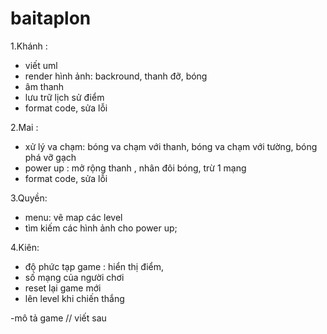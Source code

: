 # baitaplon
1.Khánh : 
 - viết uml
 - render hình ảnh: backround, thanh đỡ, bóng
 - âm thanh
 - lưu trữ lịch sử điểm
 - format code, sửa lỗi
 
 2.Mai : 
 - xử lý va chạm: bóng va chạm với thanh, bóng va chạm với tường, bóng phá vỡ gạch
 - power up : mở rộng thanh , nhân đôi bóng, trừ 1 mạng
 - format code, sửa lỗi
  
 3.Quyền:
 - menu: vẽ map các level
 - tìm kiếm các hình ảnh cho power up;
   
 4.Kiên: 
 - độ phức tạp game : hiển thị điểm,
 - số mạng của người chơi
 - reset lại game mới
 - lên level khi chiến thắng
   
 -mô tả game // viết sau
